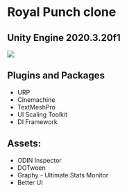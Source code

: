 # Royal Punch clone 
## Unity Engine 2020.3.20f1

![](https://github.com/R0tmayer/RoyalPunch/blob/master/GIF.gif)

## Plugins and Packages
- URP
- Cinemachine
- TextMeshPro
- UI Scaling Toolkit
- DI Framework

## Assets:
- ODIN Inspector
- DOTween
- Graphy - Ultimate Stats Monitor
- Better UI

